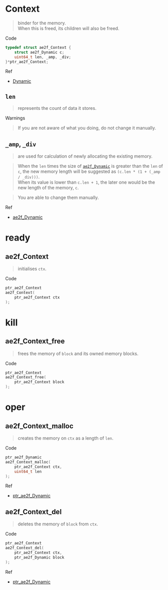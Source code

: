 # Context
> binder for the memory.  
> When this is freed, its children will also be freed.

Code
```c
typedef struct ae2f_Context {
	struct ae2f_Dynamic c;
	uint64_t len, _amp, _div;
}*ptr_ae2f_Context;
```

Ref
- [Dynamic](./Dynamic.md)

## `len`
> represents the count of data it stores.  

Warnings
> If you are not aware of what you doing, do not change it manually.


## `_amp`, `_div`
> are used for calculation of newly allocating the existing memory.  

> When the `len` times the size of [`ae2f_Dynamic`](./Dynamic.md) is greater than the `len` of `c`,
> the new memory length will be suggested as
> `(c.len * (1 + (_amp / _div)))`.  
> When its value is lower than `c.len + 1`, the later one would be the new length of the memory, `c`.

> You are able to change them manually.

Ref
- [ae2f_Dynamic](./Dynamic.md)

# ready
## ae2f_Context
> initialises `ctx`.

Code
```c
ptr_ae2f_Context 
ae2f_Context(
	ptr_ae2f_Context ctx
);
```

# kill
## ae2f_Context_free
> frees the memory of `block` and its owned memory blocks.

Code
```c
ptr_ae2f_Context 
ae2f_Context_free(
	ptr_ae2f_Context block
);
```

# oper
## ae2f_Context_malloc
> creates the memory on `ctx` as a length of `len`.

Code
```c
ptr_ae2f_Dynamic 
ae2f_Context_malloc(
	ptr_ae2f_Context ctx,
	uint64_t len
);
```

Ref
- [ptr_ae2f_Dynamic](./Dynamic.md)

## ae2f_Context_del
> deletes the memory of `block` from `ctx`.

Code
```c
ptr_ae2f_Context 
ae2f_Context_del(
	ptr_ae2f_Context ctx, 
	ptr_ae2f_Dynamic block
);
```

Ref
- [ptr_ae2f_Dynamic](./Dynamic.md)